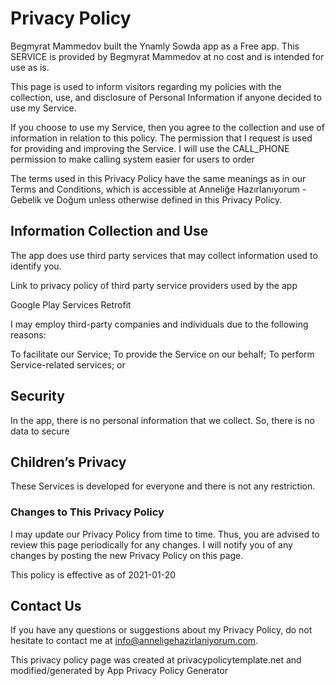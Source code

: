 <h1>Privacy Policy </h1>

Begmyrat Mammedov built the Ynamly Sowda app as a Free app. This SERVICE is provided by Begmyrat Mammedov at no cost and is intended for use as is.

This page is used to inform visitors regarding my policies with the collection, use, and disclosure of Personal Information if anyone decided to use my Service.

If you choose to use my Service, then you agree to the collection and use of information in relation to this policy. The permission that I request is used for providing and improving the Service. I will use the CALL_PHONE permission to make calling system easier for users to order

The terms used in this Privacy Policy have the same meanings as in our Terms and Conditions, which is accessible at Anneliğe Hazırlanıyorum - Gebelik ve Doğum unless otherwise defined in this Privacy Policy.

<h2>Information Collection and Use</h2>

The app does use third party services that may collect information used to identify you.

Link to privacy policy of third party service providers used by the app

Google Play Services
Retrofit

I may employ third-party companies and individuals due to the following reasons:

To facilitate our Service;
To provide the Service on our behalf;
To perform Service-related services; or

<h2>Security</h2>

In the app, there is no personal information that we collect. So, there is no data to secure

<h2>Children’s Privacy</h2>

These Services is developed for everyone and there is not any restriction.

<h3>Changes to This Privacy Policy</h3>

I may update our Privacy Policy from time to time. Thus, you are advised to review this page periodically for any changes. I will notify you of any changes by posting the new Privacy Policy on this page.

This policy is effective as of 2021-01-20

<h2>Contact Us</h2>

If you have any questions or suggestions about my Privacy Policy, do not hesitate to contact me at info@anneligehazirlaniyorum.com.

This privacy policy page was created at privacypolicytemplate.net and modified/generated by App Privacy Policy Generator
